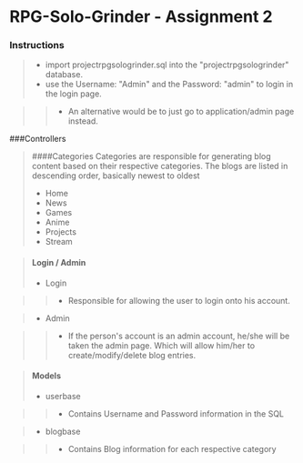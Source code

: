 # RPG-Solo-Grinder - Assignment 2
### Instructions
>+ import projectrpgsologrinder.sql into the "projectrpgsologrinder" database.
>+ use the Username: "Admin" and the Password: "admin" to login in the login page.

>>+ An alternative would be to just go to application/admin page instead.

###Controllers
>####Categories
> Categories are responsible for generating blog content based on their respective categories. The blogs are listed in descending order, basically newest to oldest
>+ Home
>+ News
>+ Games
>+ Anime
>+ Projects
>+ Stream
>

>#### Login / Admin
>+ Login

>>+ Responsible for allowing the user to login onto his account.

>+ Admin

>>+ If the person's account is an admin account, he/she will be taken the admin page. Which will allow him/her to create/modify/delete blog entries.

>#### Models
>+ userbase

>>+ Contains Username and Password information in the SQL

>+ blogbase

>>+ Contains Blog information for each respective category
